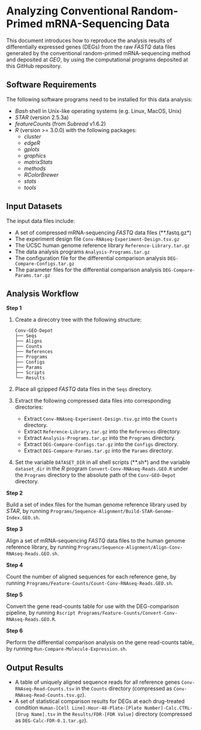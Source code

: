 # Analyzing Conventional Random-Primed mRNA-Sequencing Data

This document introduces how to reproduce the analysis results of differentially expressed genes (DEGs) from the raw *FASTQ* data files generated by the conventional random-primed mRNA-sequencing method and deposited at *GEO*, by using the computational programs deposited at this GitHub repository.

## Software Requirements

The following software programs need to be installed for this data analysis:

- *Bash* shell in Unix-like operating systems (e.g. Linux, MacOS, Unix)
- *STAR* (version 2.5.3a)
- *featureCounts* (from *Subread* v1.6.2)
- *R* (version >= 3.0.0) with the following packages:
    - *cluster*
    - *edgeR*
    - *gplots*
    - *graphics*
    - *matrixStats*
    - *methods*
    - *RColorBrewer*
    - *stats*
    - *tools*

## Input Datasets

The input data files include:

- A set of compressed mRNA-sequencing *FASTQ* data files (**.fastq.gz*)
- The experiment design file `Conv-RNAseq-Experiment-Design.tsv.gz`
- The UCSC human genome reference library `Reference-Library.tar.gz`
- The data analysis programs `Analysis-Programs.tar.gz`
- The configuration file for the differential comparison analysis `DEG-Compare-Configs.tar.gz`
- The parameter files for the differential comparison analysis `DEG-Compare-Params.tar.gz`

## Analysis Workflow

**Step 1**

1. Create a direcotry tree with the following structure:

    ```
    Conv-GEO-Depot
    ├── Seqs
    ├── Aligns
    ├── Counts
    ├── References
    ├── Programs
    ├── Configs
    ├── Params
    ├── Scripts
    └── Results
    ```

2. Place all gzipped *FASTQ* data files in the `Seqs` directory. 

3. Extract the following compressed data files into corresponding directories:

    - Extract `Conv-RNAseq-Experiment-Design.tsv.gz` into the `Counts` directory.
    - Extract `Reference-Library.tar.gz` into the `References` directory.
    - Extract `Analysis-Programs.tar.gz` into the `Programs` directory.
    - Extract `DEG-Compare-Configs.tar.gz` into the `Configs` directory.
    - Extract `DEG-Compare-Params.tar.gz` into the `Params` directory.

4. Set the variable `DATASET_DIR` in all shell scripts (**.sh*) and the variable `dataset_dir` in the *R* program `Convert-Conv-RNAseq-Reads.GEO.R` under the `Programs` directory to the absolute path of the `Conv-GEO-Depot` directory.

**Step 2**

Build a set of index files for the human genome reference library used by *STAR*, by running `Programs/Sequence-Alignment/Build-STAR-Genome-Index.GEO.sh`.

**Step 3**

Align a set of mRNA-sequencing *FASTQ* data files to the human genome reference library, by running `Programs/Sequence-Alignment/Align-Conv-RNAseq-Reads.GEO.sh`.

**Step 4**

Count the number of aligned sequences for each reference gene, by running `Programs/Feature-Counts/Count-Conv-RNAseq-Reads.GEO.sh`.

**Step 5**

Convert the gene read-counts table for use with the DEG-comparison pipeline, by running `Rscript Programs/Feature-Counts/Convert-Conv-RNAseq-Reads.GEO.R`.

**Step 6**

Perform the differential comparison analysis on the gene read-counts table, by running `Run-Compare-Molecule-Expression.sh`.

## Output Results

- A table of uniquely aligned sequence reads for all reference genes `Conv-RNAseq-Read-Counts.tsv` in the `Counts` directory (compressed as `Conv-RNAseq-Read-Counts.tsv.gz`).
- A set of statistical comparison results for DEGs at each drug-treated condition `Human-[Cell Line]-Hour-48-Plate-[Plate Number]-Calc.CTRL-[Drug Name].tsv` in the `Results/FDR-[FDR Value]` directory (compressed as `DEG-Calc-FDR-0.1.tar.gz`).

